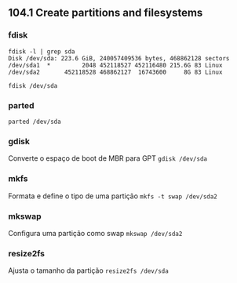 ## 104.1 Create partitions and filesystems

### fdisk
```
fdisk -l | grep sda
Disk /dev/sda: 223.6 GiB, 240057409536 bytes, 468862128 sectors
/dev/sda1  *         2048 452118527 452116480 215.6G 83 Linux
/dev/sda2       452118528 468862127  16743600     8G 83 Linux

fdisk /dev/sda
```
### parted
`parted /dev/sda`

### gdisk

Converte o espaço de boot de MBR para GPT `gdisk /dev/sda`

### mkfs

Formata e define o tipo de uma partição `mkfs -t swap /dev/sda2`

### mkswap

Configura uma partição como swap `mkswap /dev/sda2`

### resize2fs

Ajusta o tamanho da partição `resize2fs /dev/sda`
